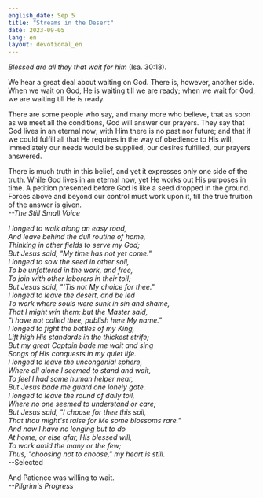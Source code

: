 ```yaml
---
english_date: Sep 5
title: "Streams in the Desert"
date: 2023-09-05
lang: en
layout: devotional_en
---
```





<p><em>Blessed are all they that wait for him </em>(Isa. 30:18).

</p>

<p>We hear a great deal about waiting on God. There is, however, another side. When we wait on God, He is waiting till we are ready; when we wait for God, we are waiting till He is ready.

</p>

<p>There are some people who say, and many more who believe, that as soon as we meet all the conditions, God will answer our prayers. They say that God lives in an eternal now; with Him there is no past nor future; and that if we could fulfill all that He requires in the way of obedience to His will, immediately our needs would be supplied, our desires fulfilled, our prayers answered.

</p>

<p>There is much truth in this belief, and yet it expresses only one side of the truth. While God lives in an eternal now, yet He works out His purposes in time. A petition presented before God is like a seed dropped in the ground. Forces above and beyond our control must work upon it, till the true fruition of the answer is given.<br/> <em>--The Still Small Voice</em>

</p>

<p><em>I longed to walk along an easy road,<br/> And leave behind the dull routine of home,<br/> Thinking in other fields to serve my God;<br/> But Jesus said, "My time has not yet come."<br/> I longed to sow the seed in other soil,<br/> To be unfettered in the work, and free,<br/> To join with other laborers in their toil;<br/> But Jesus said, "'Tis not My choice for thee."<br/> I longed to leave the desert, and be led<br/> To work where souls were sunk in sin and shame,<br/> That I might win them; but the Master said,<br/> "I have not called thee, publish here My name."<br/> I longed to fight the battles of my King,<br/> Lift high His standards in the thickest strife;<br/> But my great Captain bade me wait and sing<br/> Songs of His conquests in my quiet life. <br/> I longed to leave the uncongenial sphere,<br/> Where all alone I seemed to stand and wait,<br/> To feel I had some human helper near,<br/> But Jesus bade me guard one lonely gate.<br/> I longed to leave the round of daily toil,<br/> Where no one seemed to understand or care;<br/> But Jesus said, "I choose for thee this soil,<br/> That thou might'st raise for Me some blossoms rare." <br/> And now I have no longing but to do<br/> At home, or else afar, His blessed will,<br/> To work amid the many or the few;</em><br/> <em>Thus, "choosing not to choose," my heart is still.</em><br/> --Selected

</p>

<p>And Patience was willing to wait.<br/> <em>--Pilgrim's Progress</em>

</p>

<p></p>